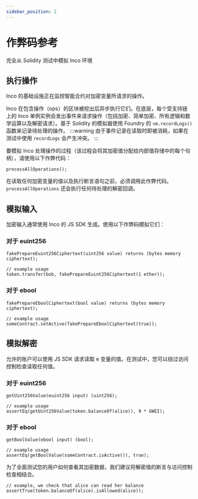 ```yaml
---
sidebar_position: 2
---
```

# 作弊码参考
完全从 Solidity 测试中模拟 Inco 环境

## 执行操作
Inco 的基础设施正在监控智能合约对加密变量所请求的操作。

Inco 在包含操作（ops）的区块被挖出后异步执行它们。在底层，每个受支持链上的 Inco 单例实例会发出事件来请求操作（包括加密、简单加密、所有逻辑和数学运算以及解密请求）。基于 Solidity 的模拟器使用 Foundry 的 `vm.recordLogs() `函数来记录待处理的操作。
:::warning
由于事件记录在读取时即被消耗，如果在测试中使用 `recordLogs` 会产生冲突。
:::

要模拟 Inco 处理操作的过程（该过程会将其加密值分配给内部值存储中的每个句柄），请使用以下作弊代码：
```solidity
processAllOperations();
```
在读取任何加密变量的值以及执行断言语句之前，必须调用此作弊代码。 `processAllOperations` 还会执行任何待处理的解密回调。

## 模拟输入
加密输入通常使用 Inco 的 JS SDK 生成。使用以下作弊码模拟它们：

### 对于 euint256
```solidity
fakePrepareEuint256Ciphertext(uint256 value) returns (bytes memory ciphertext);

// example usage
token.transfer(bob, fakePrepareEuint256Ciphertext(1 ether));
```

### 对于 ebool
```solidity
fakePrepareEboolCiphertext(bool value) returns (bytes memory ciphertext);

// example usage
someContract.setActive(fakePrepareEboolCiphertext(true));
```

## 模拟解密
允许的账户可以使用 JS SDK 请求读取 e 变量的值。在测试中，您可以绕过访问控制检查读取任何值。

### 对于 euint256
```solidity
getUint256Value(euint256 input) (uint256);

// example usage
assertEq(getUint256Value(token.balanceOf(alice)), 9 * GWEI);
```

### 对于 ebool
```solidity
getBoolValue(ebool input) (bool);

// example usage
assertEq(getBoolValue(someContract.isActive()), true);
```

为了全面测试您的用户如何查看其加密数据，我们建议将解密值的断言与访问控制检查相结合。
```solidity
// example, we check that alice can read her balance
assertTrue(token.balanceOf(alice).isAllowed(alice));
```